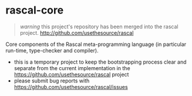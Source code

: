 # rascal-core

> *warning*
> this project's repository has been merged into the rascal project.
> http://github.com/usethesource/rascal
>

Core components of the Rascal meta-programming language (in particular run-time, type-checker and compiler).

* this is a temporary project to keep the bootstrapping process clear and separate from the current implementation in the https://github.com/usethesource/rascal project
* please submit bug reports with  https://github.com/usethesource/rascal/issues
